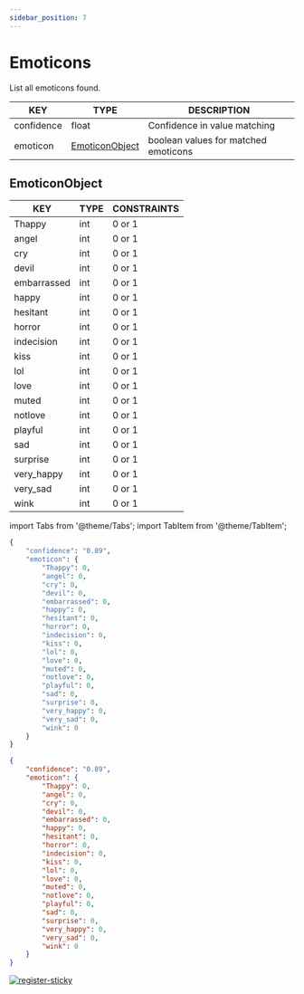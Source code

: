 ```yaml
---
sidebar_position: 7
---
```


# Emoticons

List all emoticons found.

| KEY        	| TYPE           	| DESCRIPTION                          	|
|------------	|----------------	|--------------------------------------	|
| confidence 	| float          	| Confidence in value matching         	|
| emoticon   	| [EmoticonObject](https://www.lettria.com/documentation/docs/API/emoticons#emoticonobject) 	| boolean values for matched emoticons 	|

## EmoticonObject

| KEY         	| TYPE 	| CONSTRAINTS 	|
|-------------	|------	|-------------	|
| Thappy      	| int  	| 0 or 1      	|
| angel       	| int  	| 0 or 1      	|
| cry         	| int  	| 0 or 1      	|
| devil       	| int  	| 0 or 1      	|
| embarrassed 	| int  	| 0 or 1      	|
| happy       	| int  	| 0 or 1      	|
| hesitant    	| int  	| 0 or 1      	|
| horror      	| int  	| 0 or 1      	|
| indecision  	| int  	| 0 or 1      	|
| kiss        	| int  	| 0 or 1      	|
| lol         	| int  	| 0 or 1      	|
| love        	| int  	| 0 or 1      	|
| muted       	| int  	| 0 or 1      	|
| notlove     	| int  	| 0 or 1      	|
| playful     	| int  	| 0 or 1      	|
| sad         	| int  	| 0 or 1      	|
| surprise    	| int  	| 0 or 1      	|
| very_happy  	| int  	| 0 or 1      	|
| very_sad    	| int  	| 0 or 1      	|
| wink        	| int  	| 0 or 1      	|

import Tabs from '@theme/Tabs';
import TabItem from '@theme/TabItem';

<Tabs>
<TabItem value="py" label="Python">

```py
{
    "confidence": "0.89",
    "emoticon": {
        "Thappy": 0,
        "angel": 0,
        "cry": 0,
        "devil": 0,
        "embarrassed": 0,
        "happy": 0,
        "hesitant": 0,
        "horror": 0,
        "indecision": 0,
        "kiss": 0,
        "lol": 0,
        "love": 0,
        "muted": 0,
        "notlove": 0,
        "playful": 0,
        "sad": 0,
        "surprise": 0,
        "very_happy": 0,
        "very_sad": 0,
        "wink": 0
    }
}
```

</TabItem>
<TabItem value="json" label="JSON">

```json
{
    "confidence": "0.89",
    "emoticon": {
        "Thappy": 0,
        "angel": 0,
        "cry": 0,
        "devil": 0,
        "embarrassed": 0,
        "happy": 0,
        "hesitant": 0,
        "horror": 0,
        "indecision": 0,
        "kiss": 0,
        "lol": 0,
        "love": 0,
        "muted": 0,
        "notlove": 0,
        "playful": 0,
        "sad": 0,
        "surprise": 0,
        "very_happy": 0,
        "very_sad": 0,
        "wink": 0
    }
}
```

</TabItem>
</Tabs>

[![register-sticky](/img/register-sticky.png)](https://app.lettria.com/signup)